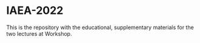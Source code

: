 # IAEA-2022

This is the repository with the educational, supplementary materials for the two lectures at Workshop.
